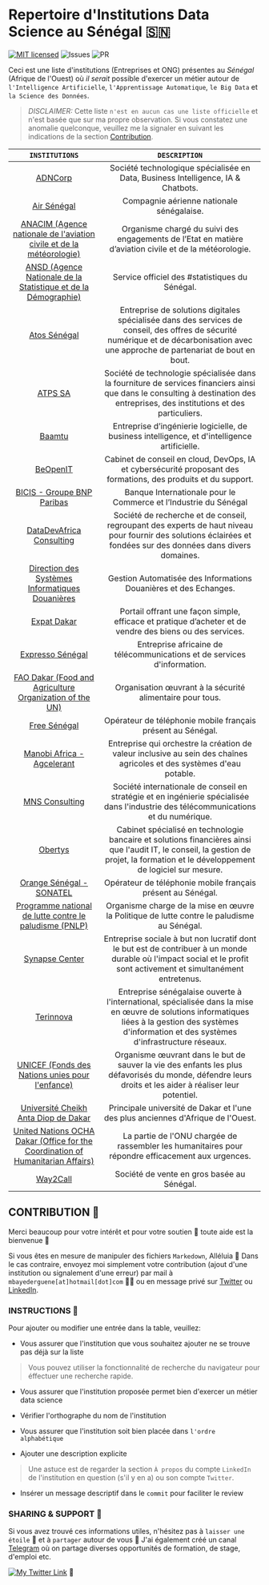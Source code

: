 # Repertoire d'Institutions Data Science au Sénégal 🇸🇳

[![MIT licensed](https://img.shields.io/badge/license-MIT-blue.svg)](./LICENSE)
![Issues](https://img.shields.io/github/issues/DerXter/Repertoire-d-institutions-data-science-au-S-n-gal)
![PR](https://img.shields.io/github/issues-pr/DerXter/Repertoire-d-institutions-data-science-au-S-n-gal)

Ceci est une liste d'institutions (Entreprises et ONG) présentes au *Sénégal* (Afrique de l'Ouest) où *il serait* possible d'exercer un métier autour de `l'Intelligence Artificielle`, `l'Apprentissage Automatique`, `le Big Data` et `la Science des Données`.
> *DISCLAIMER:* Cette liste `n'est en aucun cas une liste officielle` et n'est basée que sur ma propre observation. Si vous constatez une anomalie quelconque, veuillez me la signaler en suivant les indications de la section [Contribution](#contribution).

| `INSTITUTIONS` | `DESCRIPTION` |
| :-----------:| :----------: |
| [ADNCorp](https://www.adncorp.com/)   | Société technologique spécialisée en Data, Business Intelligence, IA & Chatbots.
| [Air Sénégal](https://flyairsenegal.com/en/home/)   | Compagnie aérienne nationale sénégalaise.
| [ANACIM (Agence nationale de l'aviation civile et de la météorologie)](http://www.anacim.sn/)   | Organisme chargé du suivi des engagements de l’Etat en matière d’aviation civile et de la météorologie.
| [ANSD (Agence Nationale de la Statistique et de la Démographie)](http://www.ansd.sn/)   | Service officiel des #statistiques du Sénégal.
| [Atos Sénégal](https://atos.net/fr/)   | Entreprise de solutions digitales spécialisée dans des services de conseil, des offres de sécurité numérique et de décarbonisation avec une approche de partenariat de bout en bout.
| [ATPS SA](https://atps.africa/)   | Société de technologie spécialisée dans la fourniture de services financiers ainsi que dans le consulting à destination des entreprises, des institutions et des particuliers.
| [Baamtu](https://baamtu.com/)   | Entreprise d’ingénierie logicielle, de business intelligence, et d'intelligence artificielle. |
| [BeOpenIT](https://www.beopenit.com/)   | Cabinet de conseil en cloud, DevOps, IA et cybersécurité proposant des formations, des produits et du support.
| [BICIS - Groupe BNP Paribas](https://www.bicis.sn/)   | Banque Internationale pour le Commerce et l’Industrie du Sénégal 
| [DataDevAfrica Consulting](http://datadevafrica.com/)   | Société de recherche et de conseil, regroupant des experts de haut niveau pour fournir des solutions éclairées et fondées sur des données dans divers domaines.
| [Direction des Systèmes Informatiques Douanières](https://www.douanes.sn)   | Gestion Automatisée des Informations Douanières et des Echanges.
| [Expat Dakar](https://www.expat-dakar.com/)   | Portail offrant une façon simple, efficace et pratique d’acheter et de vendre des biens ou des services.
| [Expresso Sénégal](https://www.expressotelecom.sn/)   | Entreprise africaine de télécommunications et de services d'information.
| [FAO Dakar (Food and Agriculture Organization of the UN)](https://www.fao.org/senegal/fr/)   | Organisation œuvrant à la sécurité alimentaire pour tous.
| [Free Sénégal](https://www.free.sn/)   | Opérateur de téléphonie mobile français présent au Sénégal.
| [Manobi Africa - Agcelerant](https://www.manobi.com/)   | Entreprise qui orchestre la création de valeur inclusive au sein des chaînes agricoles et des systèmes d'eau potable.
| [MNS Consulting](https://mns-consulting.com/)   | Société internationale de conseil en stratégie et en ingénierie spécialisée dans l'industrie des télécommunications et du numérique.
| [Obertys](http://obertys.com/)   | Cabinet spécialisé en technologie bancaire et solutions financières ainsi que l'audit IT, le conseil, la gestion de projet, la formation et le développement de logiciel sur mesure.
| [Orange Sénégal - SONATEL](https://sonatel.sn/)   | Opérateur de téléphonie mobile français présent au Sénégal.
| [Programme national de lutte contre le paludisme (PNLP)](https://pnlp.sn/)   | Organisme charge de la mise en œuvre la Politique de lutte contre le paludisme au Sénégal.
| [Synapse Center](https://synapsecenter.org/)   | Entreprise sociale à but non lucratif dont le but est de contribuer à un monde durable où l'impact social et le profit sont activement et simultanément entretenus.
| [Terinnova](https://terinnova.com/)   | Entreprise sénégalaise ouverte à l'international, spécialisée dans la mise en œuvre de solutions informatiques liées à la gestion des systèmes d'information et des systèmes d'infrastructure réseaux.
| [UNICEF (Fonds des Nations unies pour l'enfance)](https://www.unicef.org/)   | Organisme œuvrant dans le but de sauver la vie des enfants les plus défavorisés du monde, défendre leurs droits et les aider à réaliser leur potentiel.
| [Université Cheikh Anta Diop de Dakar](https://www.ucad.sn/)   | Principale université de Dakar et l'une des plus anciennes d'Afrique de l'Ouest.
| [United Nations OCHA Dakar (Office for the Coordination of Humanitarian Affairs)](https://www.unocha.org/west-and-central-africa-rowca/about-ocha-rowca)   | La partie de l'ONU chargée de rassembler les humanitaires pour répondre efficacement aux urgences.
| [Way2Call](https://way2call.sn/)   | Société de vente en gros basée au Sénégal.

## CONTRIBUTION 🤝️

Merci beaucoup pour votre intérêt et pour votre soutien 🙂️ toute aide est la bienvenue 🤗️  

Si vous êtes en mesure de manipuler des fichiers `Markedown`, Alléluia 🕺️ Dans le cas contraire, envoyez moi simplement votre contribution (ajout d'une institution ou signalement d'une erreur) par mail à `mbayederguene[at]hotmail[dot]com` 👨‍💻️ ou en message privé sur [Twitter](https://twitter.com/derguene) ou [LinkedIn](https://www.linkedin.com/in/derguene-mbaye/).

### INSTRUCTIONS 📜️

Pour ajouter ou modifier une entrée dans la table, veuillez:

* Vous assurer que l'institution que vous souhaitez ajouter ne se trouve pas déjà sur la liste
> Vous pouvez utiliser la fonctionnalité de recherche du navigateur pour éffectuer une recherche rapide.

* Vous assurer que l'institution proposée permet bien d'exercer un métier data science

* Vérifier l'orthographe du nom de l'institution

* Vous assurer que l'institution soit bien placée dans `l'ordre alphabétique`

* Ajouter une description explicite
> Une astuce est de regarder la section `À propos` du compte `LinkedIn` de l'institution en question (s'il y en a) ou son compte `Twitter`.

* Insérer un message descriptif dans le `commit` pour faciliter le review

### SHARING & SUPPORT 💪️
Si vous avez trouvé ces informations utiles, n'hésitez pas à `laisser une étoile` 🌟️ et à `partager` autour de vous 🎁️
J'ai également créé un canal [Telegram](https://t.me/galsenitinfo) où on partage diverses opportunités de formation, de stage, d'emploi etc.

[![My Twitter Link](https://img.shields.io/twitter/follow/derguene?style=social)](https://twitter.com/derguene)  🙌️
